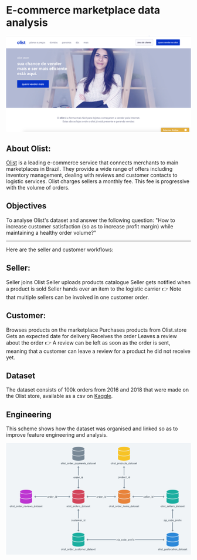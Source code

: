 # E-commerce marketplace data analysis

![](/olist_frontend.png)

## About Olist:
[Olist](https://olist.com/) is a leading e-commerce service that connects merchants to main marketplaces in Brazil. They provide a wide range of offers including inventory management, dealing with reviews and customer contacts to logistic services. Olist charges sellers a monthly fee. This fee is progressive with the volume of orders.

## Objectives
To analyse Olist's dataset and answer the following question:
"How to increase customer satisfaction (so as to increase profit margin) while maintaining a healthy order volume?"


------------------------------------

Here are the seller and customer workflows:

## Seller:
Seller joins Olist
Seller uploads products catalogue
Seller gets notified when a product is sold
Seller hands over an item to the logistic carrier
👉 Note that multiple sellers can be involved in one customer order.

## Customer:
Browses products on the marketplace
Purchases products from Olist.store
Gets an expected date for delivery
Receives the order
Leaves a review about the order
👉 A review can be left as soon as the order is sent, meaning that a customer can leave a review for a product he did not receive yet.

## Dataset
The dataset consists of 100k orders from 2016 and 2018 that were made on the Olist store, available as a csv on [Kaggle](https://www.kaggle.com/olistbr/brazilian-ecommerce).

## Engineering
This scheme shows how the dataset was organised and linked so as to improve feature engineering and analysis.

![](/data_model_olist.png)
